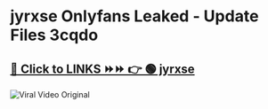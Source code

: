 
 # jyrxse Onlyfans Leaked - Update Files 3cqdo

## <h2><a href="https://clipsfans.com/jyrxse&ref=git">🔗 Click to LINKS ⏩⏩ 👉 🟢 jyrxse </a></h2>

<a href="https://clipsfans.com/jyrxse&ref=git" rel="nofollow" data-target="animated-image.originalLink"><img src="https://i.ibb.co.com/xMMVF88/686577567.gif" alt="Viral Video Original" style="max-width: 100%; display: inline-block;" data-target="animated-image.originalImage"></a>

